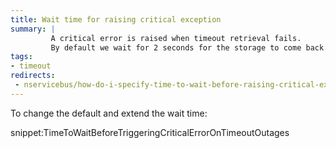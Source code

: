 ```yaml
---
title: Wait time for raising critical exception
summary: |
         A critical error is raised when timeout retrieval fails.
         By default we wait for 2 seconds for the storage to come back.
tags: 
- timeout
redirects:
 - nservicebus/how-do-i-specify-time-to-wait-before-raising-critical-exception-for-timeout-outages
---
```


To change the default and extend the wait time:

snippet:TimeToWaitBeforeTriggeringCriticalErrorOnTimeoutOutages 




